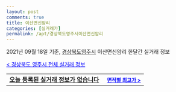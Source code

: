 ```yaml
---
layout: post
comments: true
title: 이산면신암리
categories: [실거래가]
permalink: /apt/경상북도영주시이산면신암리
---
```


2021년 09월 18일 기준, <a href="/apt/경상북도영주시">경상북도영주시</a> 이산면신암리 한달간 실거래 정보

<a style="color: blue;" href="/apt/경상북도영주시">< 경상북도 영주시 전체 실거래 정보</a>
<!---- start ---->
<table>
  <tr>
    <td colspan="4" style="font-weight: bold;"><a href="/apt/경상북도영주시이산면신암리{name_without_space}">오늘 등록된 실거래 정보가 없습니다</a> &nbsp;&nbsp;&nbsp; <a style="color: blue; font-size: smaller;" href="/apt/경상북도영주시이산면신암리{name_without_space}">면적별 최고가 ></a></td>
  </tr>
    
</table>
<!---- end ---->
    